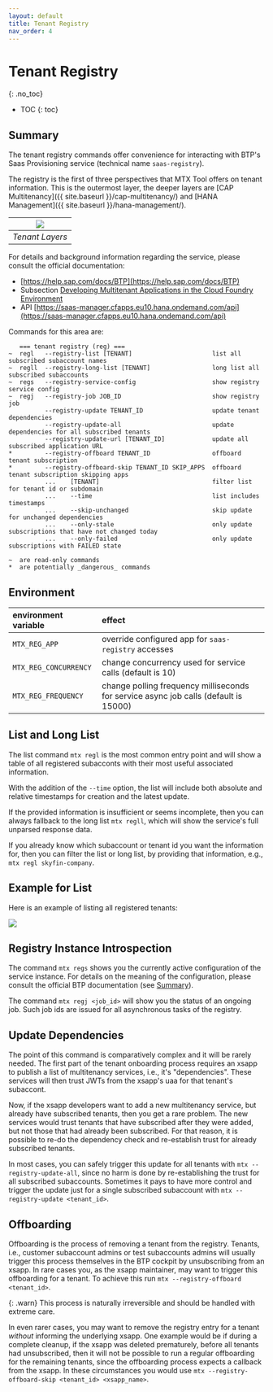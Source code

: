 ```yaml
---
layout: default
title: Tenant Registry
nav_order: 4
---
```


<!-- prettier-ignore-start -->
# Tenant Registry
{: .no_toc}
<!-- prettier-ignore-end -->

<!-- prettier-ignore -->
- TOC
{: toc}

## Summary

The tenant registry commands offer convenience for interacting with BTP's Saas Provisioning service (technical name
`saas-registry`).

The registry is the first of three perspectives that MTX Tool offers on tenant information. This is the
outermost layer, the deeper layers are [CAP Multitenancy]({{ site.baseurl }}/cap-multitenancy/) and
[HANA Management]({{ site.baseurl }}/hana-management/).

| ![](onboarding-offboarding-layers.drawio.png) |
| :-------------------------------------------: |
|                _Tenant Layers_                |

For details and background information regarding the service, please consult the official documentation:

- [https://help.sap.com/docs/BTP](https://help.sap.com/docs/BTP)
- Subsection [Developing Multitenant Applications in the Cloud Foundry Environment](https://help.sap.com/docs/BTP/65de2977205c403bbc107264b8eccf4b/5e8a2b74e4f2442b8257c850ed912f48.html)
- API [https://saas-manager.cfapps.eu10.hana.ondemand.com/api](https://saas-manager.cfapps.eu10.hana.ondemand.com/api)

Commands for this area are:

```
   === tenant registry (reg) ===
~  regl   --registry-list [TENANT]                      list all subscribed subaccount names
~  regll  --registry-long-list [TENANT]                 long list all subscribed subaccounts
~  regs   --registry-service-config                     show registry service config
~  regj   --registry-job JOB_ID                         show registry job
          --registry-update TENANT_ID                   update tenant dependencies
          --registry-update-all                         update dependencies for all subscribed tenants
          --registry-update-url [TENANT_ID]             update all subscribed application URL
*         --registry-offboard TENANT_ID                 offboard tenant subscription
*         --registry-offboard-skip TENANT_ID SKIP_APPS  offboard tenant subscription skipping apps
          ...    [TENANT]                               filter list for tenant id or subdomain
          ...    --time                                 list includes timestamps
          ...    --skip-unchanged                       skip update for unchanged dependencies
          ...    --only-stale                           only update subscriptions that have not changed today
          ...    --only-failed                          only update subscriptions with FAILED state

~  are read-only commands
*  are potentially _dangerous_ commands
```

## Environment

| environment variable  | effect                                                                               |
| :-------------------- | :----------------------------------------------------------------------------------- |
| `MTX_REG_APP`         | override configured app for `saas-registry` accesses                                 |
| `MTX_REG_CONCURRENCY` | change concurrency used for service calls (default is 10)                            |
| `MTX_REG_FREQUENCY`   | change polling frequency milliseconds for service async job calls (default is 15000) |

## List and Long List

The list command `mtx regl` is the most common entry point and will show a table of all registered subacconts with
their most useful associated information.

With the addition of the `--time` option, the list will include both absolute and relative timestamps for creation
and the latest update.

If the provided information is insufficient or seems incomplete, then you can always fallback to the long list
`mtx regll`, which will show the service's full unparsed response data.

If you already know which subaccount or tenant id you want the information for, then you can filter the list or long
list, by providing that information, e.g., `mtx regl skyfin-company`.

## Example for List

Here is an example of listing all registered tenants:

![](tenant-registry-list.gif)

## Registry Instance Introspection

The command `mtx regs` shows you the currently active configuration of the service instance. For details on the
meaning of the configuration, please consult the official BTP documentation (see [Summary](#summary)).

The command `mtx regj <job_id>` will show you the status of an ongoing job. Such job ids are issued for all
asynchronous tasks of the registry.

## Update Dependencies

The point of this command is comparatively complex and it will be rarely needed. The first part of the tenant
onboarding process requires an xsapp to publish a list of multitenancy services, i.e., it's "dependencies". These
services will then trust JWTs from the xsapp's uaa for that tenant's subaccont.

Now, if the xsapp developers want to add a new multitenancy service, but already have subscribed tenants, then you get
a rare problem. The new services would trust tenants that have subscribed after they were added, but not those that had
already been subscribed. For that reason, it is possible to re-do the dependency check and re-establish trust for
already subscribed tenants.

In most cases, you can safely trigger this update for all tenants with `mtx --registry-update-all`,
since no harm is done by re-establishing the trust for all subscribed subaccounts. Sometimes it pays to have more
control and trigger the update just for a single subscribed subaccount with `mtx --registry-update <tenant_id>`.

## Offboarding

Offboarding is the process of removing a tenant from the registry. Tenants, i.e., customer subaccount admins or test
subaccounts admins will usually trigger this process themselves in the BTP cockpit by unsubscribing from an xsapp. In
rare cases you, as the xsapp maintainer, may want to trigger this offboarding for a tenant. To achieve this run
`mtx --registry-offboard <tenant_id>`.

{: .warn}
This process is naturally irreversible and should be handled with extreme care.

In even rarer cases, you may want to remove the registry entry for a tenant _without_ informing the underlying xsapp.
One example would be if during a complete cleanup, if the xsapp was deleted prematurely, before all tenants had
unsubscribed, then it will not be possible to run a regular offboarding for the remaining tenants, since the
offboarding process expects a callback from the xsapp. In these circumstances you would use
`mtx --registry-offboard-skip <tenant_id> <xsapp_name>`.

